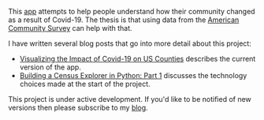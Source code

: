 This [app](https://census-explorer.streamlit.app/) attempts to help people understand how their community changed as a result of Covid-19. The thesis is that using data from the [American Community Survey](https://en.wikipedia.org/wiki/American_Community_Survey) can help with that. 

I have written several blog posts that go into more detail about this project:
 * [Visualizing the Impact of Covid-19 on US Counties](https://arilamstein.com/blog/2024/05/04/visualizing-the-impact-of-covid-19-on-us-counties/) describes the current version of the app.
 * [Building a Census Explorer in Python: Part 1](https://arilamstein.com/blog/2024/02/04/building-a-census-explorer-in-python-part-1/) discusses the technology choices made at the start of the project.

This project is under active development. If you'd like to be notified of new versions then please subscribe to my [blog](https://arilamstein.com/).
